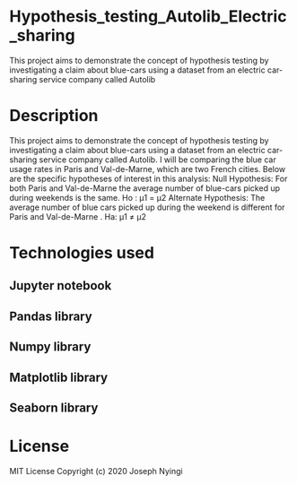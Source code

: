 # Hypothesis_testing_Autolib_Electric_sharing
This project aims to demonstrate the concept of hypothesis testing by investigating a claim about blue-cars using a dataset from an electric car-sharing service company called Autolib
# Description
This project aims to demonstrate the concept of hypothesis testing by investigating a claim about blue-cars using a dataset from an electric car-sharing service company called Autolib.
I will be comparing the blue car usage rates in Paris and Val-de-Marne, which are two French cities. Below are the specific hypotheses of interest in this analysis:
Null Hypothesis: For both Paris and Val-de-Marne the average number of blue-cars picked up during weekends is the same. Ho : μ1 = μ2
Alternate Hypothesis: The average number of blue cars picked up during the weekend is different for Paris and Val-de-Marne . Ha: μ1 ≠ μ2

# Technologies used
## Jupyter notebook
## Pandas library
## Numpy library
## Matplotlib library
## Seaborn library
# License
MIT License Copyright (c) 2020 Joseph Nyingi

